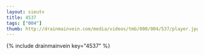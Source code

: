 ```yaml
--- 
layout: sieutv
title: 4537
tags: ["004"]
thumb: http://drainmainvein.com/media/videos/tmb/000/004/537/player.jpg
---
```

{% include drainmainvein key="4537" %} 
